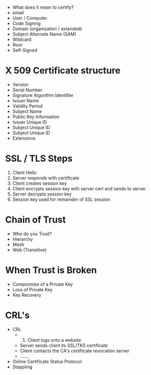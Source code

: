 - What does it mean to certify?
- email
- User / Computer
- Code Signing
- Domain (organization / extended)
- Subject Alternate Name (SAM)
- Wildcard
- Root 
- Self-Signed

# X 509 Certificate structure
- Version
- Serial Number
- Signature Algorithm Identifier
- Issuer Name
- Validity Period
- Subject Name
- Public Key Information
- Issuer Unique ID
- Subject Unique ID
- Subject Unique ID
- Extensions

# SSL / TLS Steps
1. Client Hello
2. Server responds with certificate
3. Client creates session key
4. Client encrypts session key with server cert and sends to server
5. Server decrypts session key
6. Session key used for remainder of SSL session

# Chain of Trust
- Who do you Trust?
- Hierarchy
- Mesh
- Web (Transitive)

# When Trust is Broken
- Compromise of a Private Key
- Loss of Private Key
- Key Recovery

# CRL's 
- CRL
	- 1. Client logs onto a website
	- Server sends client its SSL/TKS certificate
	- Client contacts the CA's certificate revocation server
	- .......
- Online Certificate Status Protocol
- Stappling